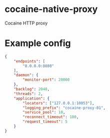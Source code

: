 cocaine-native-proxy
====================

Cocaine HTTP proxy

Example config
==============

```JSON
{
    "endpoints": [
        "0.0.0.0:8080"
    ],
    "daemon": {
        "monitor-port": 20000
    },
    "backlog": 2048,
    "threads": 2,
    "application": {
        "locators": ["127.0.0.1:10053"],
        "logging_prefix": "cocaine-proxy-01",
        "service_pool": 10,
        "reconnect_timeout": 180,
        "request_timeout": 5
    }
}
```
